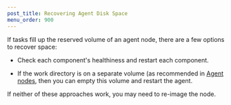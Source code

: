 ```yaml
---
post_title: Recovering Agent Disk Space
menu_order: 900
---
```


If tasks fill up the reserved volume of an agent node, there are a few options to recover space:

- Check each component's healthiness and restart each component.

- If the work directory is on a separate volume (as recommended in [Agent nodes](/docs/1.9/installing/custom/system-requirements/#agent-nodes), then you can empty this volume and restart the agent.

If neither of these approaches work, you may need to re-image the node. 
